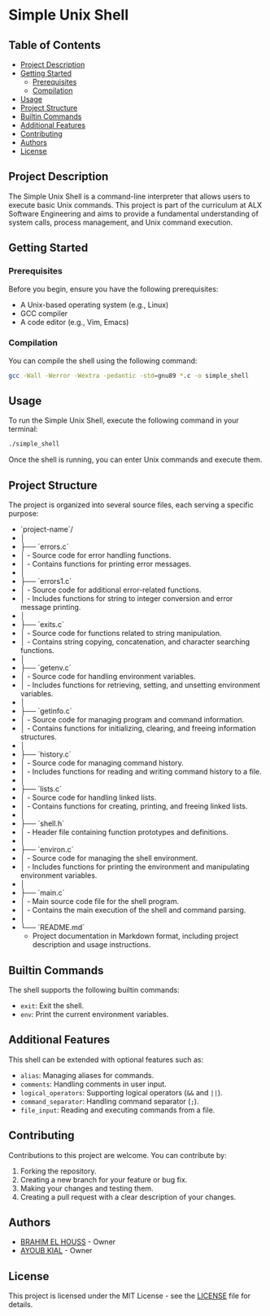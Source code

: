 # Simple Unix Shell

## Table of Contents
- [Project Description](#project-description)
- [Getting Started](#getting-started)
  - [Prerequisites](#prerequisites)
  - [Compilation](#compilation)
- [Usage](#usage)
- [Project Structure](#project-structure)
- [Builtin Commands](#builtin-commands)
- [Additional Features](#additional-features)
- [Contributing](#contributing)
- [Authors](#authors)
- [License](#license)

## Project Description

The Simple Unix Shell is a command-line interpreter that allows users to execute basic Unix commands. This project is part of the curriculum at ALX Software Engineering and aims to provide a fundamental understanding of system calls, process management, and Unix command execution.

## Getting Started

### Prerequisites

Before you begin, ensure you have the following prerequisites:

- A Unix-based operating system (e.g., Linux)
- GCC compiler
- A code editor (e.g., Vim, Emacs)

### Compilation

You can compile the shell using the following command:

```bash
gcc -Wall -Werror -Wextra -pedantic -std=gnu89 *.c -o simple_shell
```

## Usage

To run the Simple Unix Shell, execute the following command in your terminal:

```bash
./simple_shell
```

Once the shell is running, you can enter Unix commands and execute them.

## Project Structure

The project is organized into several source files, each serving a specific purpose:
- ´project-name´/
- │
- ├── ´errors.c´
- │   - Source code for error handling functions.
- │   - Contains functions for printing error messages.
- │
- ├── ´errors1.c´
- │   - Source code for additional error-related functions.
- │   - Includes functions for string to integer conversion and error message printing.
- │
- ├── ´exits.c´
- │   - Source code for functions related to string manipulation.
- │   - Contains string copying, concatenation, and character searching functions.
- │
- ├── ´getenv.c´
- │   - Source code for handling environment variables.
- │   - Includes functions for retrieving, setting, and unsetting environment variables.
- │
- ├── ´getinfo.c´
- │   - Source code for managing program and command information.
- │   - Contains functions for initializing, clearing, and freeing information structures.
- │
- ├── ´history.c´
- │   - Source code for managing command history.
- │   - Includes functions for reading and writing command history to a file.
- │
- ├── ´lists.c´
- │   - Source code for handling linked lists.
- │   - Contains functions for creating, printing, and freeing linked lists.
- │
- ├── ´shell.h´
- │   - Header file containing function prototypes and definitions.
- │
- ├── ´environ.c´
- │   - Source code for managing the shell environment.
- │   - Includes functions for printing the environment and manipulating environment variables.
- │
- ├── ´main.c´
- │   - Main source code file for the shell program.
- │   - Contains the main execution of the shell and command parsing.
- │
- └── ´README.md´
    - Project documentation in Markdown format, including project description and usage instructions.


## Builtin Commands

The shell supports the following builtin commands:

- `exit`: Exit the shell.
- `env`: Print the current environment variables.

## Additional Features

This shell can be extended with optional features such as:

- `alias`: Managing aliases for commands.
- `comments`: Handling comments in user input.
- `logical_operators`: Supporting logical operators (`&&` and `||`).
- `command_separator`: Handling command separator (`;`).
- `file_input`: Reading and executing commands from a file.

## Contributing

Contributions to this project are welcome. You can contribute by:

1. Forking the repository.
2. Creating a new branch for your feature or bug fix.
3. Making your changes and testing them.
4. Creating a pull request with a clear description of your changes.

## Authors

- [BRAHIM EL HOUSS](https://github.com/EL-HOUSS-BRAHIM) - Owner
- [AYOUB KIAL](https://github.com/Kialayoub) - Owner

## License

This project is licensed under the MIT License - see the [LICENSE](LICENSE) file for details.
